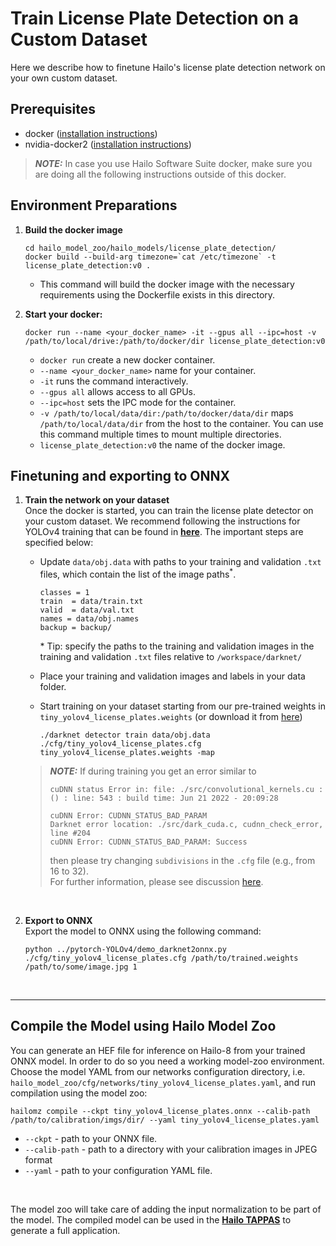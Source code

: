 # Train License Plate Detection on a Custom Dataset
 Here we describe how to finetune Hailo's license plate detection network on your own custom dataset.
## Prerequisites
* docker ([installation instructions](https://docs.docker.com/engine/install/ubuntu/))
* nvidia-docker2 ([installation instructions](https://docs.nvidia.com/datacenter/cloud-native/container-toolkit/install-guide.html))
> **_NOTE:_**  In case you use Hailo Software Suite docker, make sure you are doing all the following instructions outside of this docker.

## Environment Preparations

1. **Build the docker image**
    ```
    cd hailo_model_zoo/hailo_models/license_plate_detection/
    docker build --build-arg timezone=`cat /etc/timezone` -t license_plate_detection:v0 .
    ```
    - This command will build the docker image with the necessary requirements using the Dockerfile exists in this directory.

2. **Start your docker:**
    ```
    docker run --name <your_docker_name> -it --gpus all --ipc=host -v /path/to/local/drive:/path/to/docker/dir license_plate_detection:v0
    ```
      - `docker run` create a new docker container.
      - `--name <your_docker_name>` name for your container.
      - `-it` runs the command interactively.
      - `--gpus all` allows access to all GPUs.
      - `--ipc=host` sets the IPC mode for the container.
      - `-v /path/to/local/data/dir:/path/to/docker/data/dir` maps `/path/to/local/data/dir` from the host to the container. You can use this command multiple times to mount multiple directories.
      - `license_plate_detection:v0` the name of the docker image.

## Finetuning and exporting to ONNX
1. **Train the network on your dataset**<br>
Once the docker is started, you can train the license plate detector on your custom dataset. We recommend following the instructions for YOLOv4 training that can be found in [**here**](https://github.com/AlexeyAB/darknet#how-to-train-to-detect-your-custom-objects). The important steps are specified below:

    - Update `data/obj.data` with paths to your training and validation `.txt` files, which contain the list of the image paths<sup>*</sup>.
        ```
        classes = 1
        train  = data/train.txt
        valid  = data/val.txt
        names = data/obj.names
        backup = backup/
        ```
        \* Tip: specify the paths to the training and validation images in the training and validation `.txt` files relative to `/workspace/darknet/`

    - Place your training and validation images and labels in your data folder.

    - Start training on your dataset starting from our pre-trained weights in ```tiny_yolov4_license_plates.weights``` (or download it from [here](https://hailo-model-zoo.s3.eu-west-2.amazonaws.com/HailoNets/LPR/lp_detector/tiny_yolov4_license_plates/2021-12-23/tiny_yolov4_license_plates.weights))
        ```
        ./darknet detector train data/obj.data ./cfg/tiny_yolov4_license_plates.cfg tiny_yolov4_license_plates.weights -map
        ```
    > **_NOTE:_** If during training you get an error similar to
    > ```
    > cuDNN status Error in: file: ./src/convolutional_kernels.cu : () : line: 543 : build time: Jun 21 2022 - 20:09:28
    >
    > cuDNN Error: CUDNN_STATUS_BAD_PARAM
    > Darknet error location: ./src/dark_cuda.c, cudnn_check_error, line #204
    > cuDNN Error: CUDNN_STATUS_BAD_PARAM: Success
    > ```
    > then please try changing `subdivisions` in the `.cfg` file (e.g., from 16 to 32).<br>
    > For further information, please see discussion [here](https://github.com/AlexeyAB/darknet/issues/7153#issuecomment-965272028).
    <br>
2. **Export to ONNX**<br>
    Export the model to ONNX using the following command:
    ```
    python ../pytorch-YOLOv4/demo_darknet2onnx.py ./cfg/tiny_yolov4_license_plates.cfg /path/to/trained.weights /path/to/some/image.jpg 1
    ```
<br>

---
## Compile the Model using Hailo Model Zoo<br>
You can generate an HEF file for inference on Hailo-8 from your trained ONNX model. In order to do so you need a working model-zoo environment.
Choose the model YAML from our networks configuration directory, i.e. `hailo_model_zoo/cfg/networks/tiny_yolov4_license_plates.yaml`, and run compilation using the model zoo:
```
hailomz compile --ckpt tiny_yolov4_license_plates.onnx --calib-path /path/to/calibration/imgs/dir/ --yaml tiny_yolov4_license_plates.yaml
```

* <code>--ckpt</code> - path to your ONNX file.
* <code>--calib-path</code> - path to a directory with your calibration images in JPEG format
* <code>--yaml</code> - path to your configuration YAML file.
<br>

The model zoo will take care of adding the input normalization to be part of the model. The compiled model can be used in the [**Hailo TAPPAS**](https://hailo.ai/developer-zone/tappas-apps-toolkit/) to generate a full application.